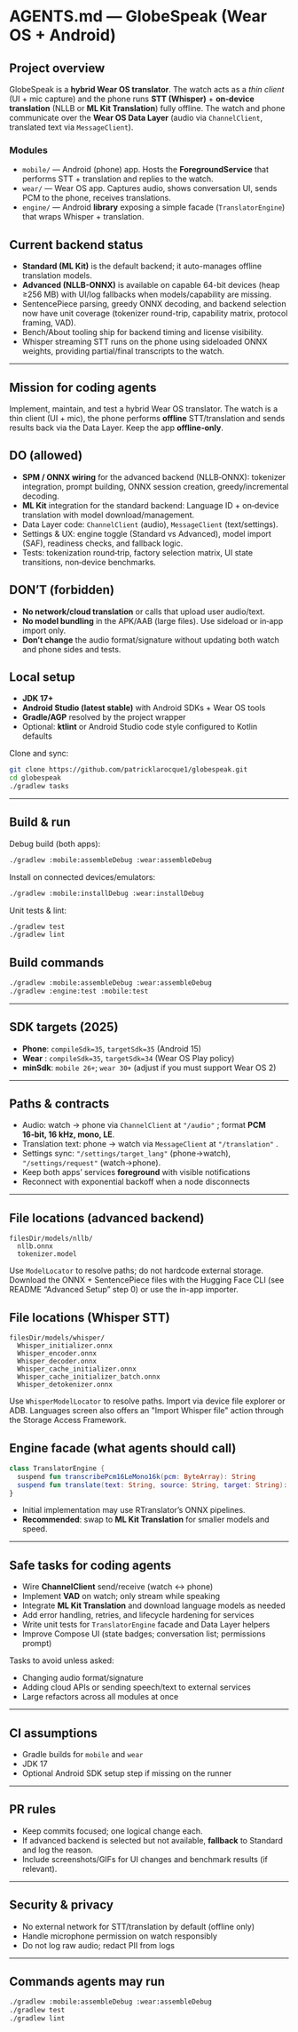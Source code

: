 # AGENTS.md — GlobeSpeak (Wear OS + Android)

## Project overview
GlobeSpeak is a **hybrid Wear OS translator**. The watch acts as a *thin client* (UI + mic capture) and the phone runs **STT (Whisper)** + **on‑device translation** (NLLB or **ML Kit Translation**) fully offline. The watch and phone communicate over the **Wear OS Data Layer** (audio via `ChannelClient`, translated text via `MessageClient`).

### Modules
- `mobile/` — Android (phone) app. Hosts the **ForegroundService** that performs STT + translation and replies to the watch.
- `wear/` — Wear OS app. Captures audio, shows conversation UI, sends PCM to the phone, receives translations.
- `engine/` — Android **library** exposing a simple facade (`TranslatorEngine`) that wraps Whisper + translation.

## Current backend status
- **Standard (ML Kit)** is the default backend; it auto-manages offline translation models.
- **Advanced (NLLB-ONNX)** is available on capable 64-bit devices (heap ≥256 MB) with UI/log fallbacks when models/capability are missing.
- SentencePiece parsing, greedy ONNX decoding, and backend selection now have unit coverage (tokenizer round-trip, capability matrix, protocol framing, VAD).
- Bench/About tooling ship for backend timing and license visibility.
- Whisper streaming STT runs on the phone using sideloaded ONNX weights, providing partial/final transcripts to the watch.

---

## Mission for coding agents
Implement, maintain, and test a hybrid Wear OS translator. The watch is a thin client (UI + mic), the phone performs **offline** STT/translation and sends results back via the Data Layer. Keep the app **offline‑only**.

## DO (allowed)
- **SPM / ONNX wiring** for the advanced backend (NLLB‑ONNX): tokenizer integration, prompt building, ONNX session creation, greedy/incremental decoding.
- **ML Kit** integration for the standard backend: Language ID + on‑device translation with model download/management.
- Data Layer code: `ChannelClient`  (audio), `MessageClient`  (text/settings).
- Settings & UX: engine toggle (Standard vs Advanced), model import (SAF), readiness checks, and fallback logic.
- Tests: tokenization round‑trip, factory selection matrix, UI state transitions, non‑device benchmarks.

## DON’T (forbidden)
- **No network/cloud translation** or calls that upload user audio/text.
- **No model bundling** in the APK/AAB (large files). Use sideload or in‑app import only.
- **Don’t change** the audio format/signature without updating both watch and phone sides and tests.

## Local setup
- **JDK 17+**
- **Android Studio (latest stable)** with Android SDKs + Wear OS tools
- **Gradle/AGP** resolved by the project wrapper
- Optional: **ktlint** or Android Studio code style configured to Kotlin defaults

Clone and sync:
```bash
git clone https://github.com/patricklarocque1/globespeak.git
cd globespeak
./gradlew tasks
```

---

## Build & run
Debug build (both apps):
```bash
./gradlew :mobile:assembleDebug :wear:assembleDebug
```

Install on connected devices/emulators:
```bash
./gradlew :mobile:installDebug :wear:installDebug
```

Unit tests & lint:
```bash
./gradlew test
./gradlew lint
```

## Build commands
```bash
./gradlew :mobile:assembleDebug :wear:assembleDebug
./gradlew :engine:test :mobile:test
```

---

## SDK targets (2025)
- **Phone**: `compileSdk=35`, `targetSdk=35` (Android 15)
- **Wear** : `compileSdk=35`, `targetSdk=34` (Wear OS Play policy)
- **minSdk**: `mobile 26+`; `wear 30+` (adjust if you must support Wear OS 2)

---

## Paths & contracts
- Audio: watch → phone via `ChannelClient`  at `"/audio"` ; format **PCM 16‑bit, 16 kHz, mono, LE**.
- Translation text: phone → watch via `MessageClient`  at `"/translation"` .
- Settings sync: `"/settings/target_lang"`  (phone→watch), `"/settings/request"`  (watch→phone).
- Keep both apps’ services **foreground** with visible notifications
- Reconnect with exponential backoff when a node disconnects

---

## File locations (advanced backend)
```
filesDir/models/nllb/
  nllb.onnx
  tokenizer.model
```
Use `ModelLocator`  to resolve paths; do not hardcode external storage.
Download the ONNX + SentencePiece files with the Hugging Face CLI (see README “Advanced Setup” step 0) or use the in-app importer.

## File locations (Whisper STT)
```
filesDir/models/whisper/
  Whisper_initializer.onnx
  Whisper_encoder.onnx
  Whisper_decoder.onnx
  Whisper_cache_initializer.onnx
  Whisper_cache_initializer_batch.onnx
  Whisper_detokenizer.onnx
```
Use `WhisperModelLocator` to resolve paths. Import via device file explorer or ADB.
Languages screen also offers an "Import Whisper file" action through the Storage Access Framework.

## Engine facade (what agents should call)
```kotlin
class TranslatorEngine {
  suspend fun transcribePcm16LeMono16k(pcm: ByteArray): String
  suspend fun translate(text: String, source: String, target: String): String
}
```
- Initial implementation may use RTranslator’s ONNX pipelines.
- **Recommended**: swap to **ML Kit Translation** for smaller models and speed.

---

## Safe tasks for coding agents
- Wire **ChannelClient** send/receive (watch ↔ phone)
- Implement **VAD** on watch; only stream while speaking
- Integrate **ML Kit Translation** and download language models as needed
- Add error handling, retries, and lifecycle hardening for services
- Write unit tests for `TranslatorEngine` facade and Data Layer helpers
- Improve Compose UI (state badges; conversation list; permissions prompt)

Tasks to avoid unless asked:
- Changing audio format/signature
- Adding cloud APIs or sending speech/text to external services
- Large refactors across all modules at once

---

## CI assumptions
- Gradle builds for `mobile` and `wear`
- JDK 17
- Optional Android SDK setup step if missing on the runner

---

## PR rules
- Keep commits focused; one logical change each.
- If advanced backend is selected but not available, **fallback** to Standard and log the reason.
- Include screenshots/GIFs for UI changes and benchmark results (if relevant).

---

## Security & privacy
- No external network for STT/translation by default (offline only)
- Handle microphone permission on watch responsibly
- Do not log raw audio; redact PII from logs

---

## Commands agents may run
```bash
./gradlew :mobile:assembleDebug :wear:assembleDebug
./gradlew test
./gradlew lint
```
